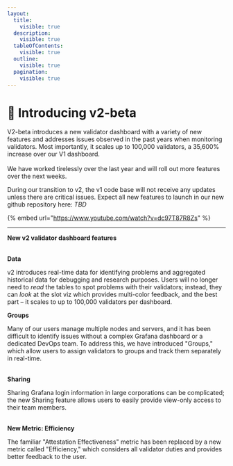 ```yaml
---
layout:
  title:
    visible: true
  description:
    visible: true
  tableOfContents:
    visible: true
  outline:
    visible: true
  pagination:
    visible: true
---
```


# 🎉 Introducing v2-beta

V2-beta introduces a new validator dashboard with a variety of new features and addresses issues observed in the past years when monitoring validators. Most importantly, it scales up to 100,000 validators, a 35,600% increase over our V1 dashboard.\
\
We have worked tirelessly over the last year and will roll out more features over the next weeks.&#x20;

During our transition to v2, the v1 code base will not receive any updates unless there are critical issues. Expect all new features to launch in our new github repository here: _TBD_

{% embed url="https://www.youtube.com/watch?v=dc97T87R8Zs" %}

***

**New v2 validator dashboard features**

\
**Data**

v2 introduces real-time data for identifying problems and aggregated historical data for debugging and research purposes. Users will no longer need to _read_ the tables to spot problems with their validators; instead, they can _look_ at the slot viz which provides multi-color feedback, and the best part – it scales to up to 100,000 validators per dashboard.

**Groups**

Many of our users manage multiple nodes and servers, and it has been difficult to identify issues without a complex Grafana dashboard or a dedicated DevOps team. To address this, we have introduced "Groups," which allow users to assign validators to groups and track them separately in real-time.

\
**Sharing**

Sharing Grafana login information in large corporations can be complicated; the new Sharing feature allows users to easily provide view-only access to their team members.

\
**New Metric: Efficiency**

The familiar "Attestation Effectiveness" metric has been replaced by a new metric called "Efficiency," which considers all validator duties and provides better feedback to the user.
